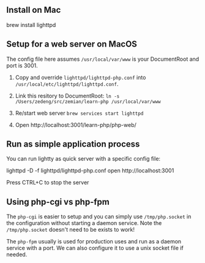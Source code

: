 ## Install on Mac

  brew install lighttpd

## Setup for a web server on MacOS

The config file here assumes `/usr/local/var/www` is your DocumentRoot and port is 3001.

1. Copy and override `lighttpd/lighttpd-php.conf` into `/usr/local/etc/lighttpd/lighttpd.conf`.

2. Link this resitory to DocumentRoot: `ln -s /Users/zedeng/src/zemian/learn-php /usr/local/var/www`

3. Re/start web server `brew services start lighttpd`

3. Open http://localhost:3001/learn-php/php-web/

## Run as simple application process

You can run lightty as quick server with a specific config file:

  lighttpd -D -f lighttpd/lighttpd-php.conf
  open http://localhost:3001

Press CTRL+C to stop the server

## Using php-cgi vs php-fpm

The `php-cgi` is easier to setup and you can simply use `/tmp/php.socket` in the configuration without starting a daemon service. Note the `/tmp/php.socket` doesn't need to be exists to work!


The `php-fpm` usually is used for production uses and run as a daemon service with a port. We can also configure it to use a unix socket file if needed.
